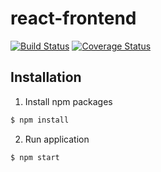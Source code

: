 # react-frontend

[![Build Status](https://travis-ci.org/react-quiz/react-frontend.svg)](https://travis-ci.org/react-quiz/react-frontend)
[![Coverage Status](https://coveralls.io/repos/github/react-quiz/react-frontend/badge.svg?branch=master)](https://coveralls.io/github/react-quiz/react-frontend?branch=master)

## Installation
1. Install npm packages
```sh
$ npm install
```
2. Run application
```sh
$ npm start
```
